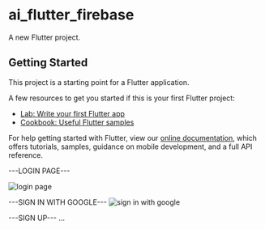 # ai_flutter_firebase

A new Flutter project.

## Getting Started

This project is a starting point for a Flutter application.

A few resources to get you started if this is your first Flutter project:

- [Lab: Write your first Flutter app](https://flutter.dev/docs/get-started/codelab)
- [Cookbook: Useful Flutter samples](https://flutter.dev/docs/cookbook)

For help getting started with Flutter, view our
[online documentation](https://flutter.dev/docs), which offers tutorials,
samples, guidance on mobile development, and a full API reference.

---LOGIN PAGE---

![login page](https://user-images.githubusercontent.com/89905647/169095737-0abc4549-7e06-4aaa-8df2-10425f88eeaf.jpeg)

---SIGN IN WITH GOOGLE---
![sign in with google](https://user-images.githubusercontent.com/89905647/169095806-ec38164b-f4fb-42b0-8759-d3cdc80220d7.jpeg)

---SIGN UP---
...
